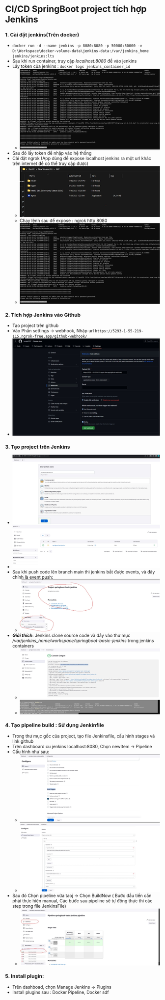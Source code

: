 # CI/CD SpringBoot project tích hợp Jenkins

### 1. Cài đặt jenkins(Trên docker)
- `docker run -d --name jenkins -p 8080:8080 -p 50000:50000 -v D:\Workspace\docker-volume-data\jenkins-data:/var/jenkins_home jenkins/jenkins:lts`
- Sau khi run container, truy cập _localhost:8080_ để vào jenkins
- Lấy token của jenkins : `docker logs jenkins_container_id`
    + ![1.jpg](guide_img/1.jpg)
- Sau đó lấy token để nhập vào  hệ thống
- Cài đặt ngrok (App dùng để expose localhost jenkins ra một url khác trên internet để có thể truy cập được)
    + ![9.jpg](guide_img/9.jpg)
    + Chạy lệnh sau để expose : ngrok http 8080
    + ![1.jpg](guide_img/1.jpg)
### 2. Tích hợp Jenkins vào Github
- Tạo project trên github
- Vào Phần settings -> webhook, Nhập url `https://5293-1-55-219-115.ngrok-free.app/github-webhook/`
- ![3.jpg](guide_img/3.jpg)
### 3. Tạo project trên Jenkins
- ![4.jpg](guide_img/4.jpg)
- ![6.jpg](guide_img/6.jpg)
- Sau khi push code lên branch main thì jenkins bắt được events, và đây chính là event push:
    + ![5.jpg](guide_img/5.jpg)
- **_Giải thích_**: Jenkins clone source code và đẩy vào thư mục _/var/jenkins_home/workspace/springboot-basic-jenkins_ trong jenkins containers
    + ![7.jpg](guide_img/7.jpg)
    +  ![8.jpg](guide_img/8.jpg)
### 4. Tạo pipeline build : Sử dụng Jenkinfile
- Trong thư mục gốc của project, tạo file Jenkinsfile, cấu hình stages và link github
- Trên dashboard cu jenkins localhost:8080, Chọn newItem -> Pipeline
- Cấu hình như sau:
  +  ![10.jpg](guide_img/10.jpg)
  + ![11.jpg](guide_img/11.jpg)
- Sau đó Chọn pipeline vừa taoj -> Chọn BuildNow ( Bước đầu tiền cần phải thực hiện manual, Các bước sau pipeline sẽ tự động thực thi các step trong file JenkinsFile)
  + ![13.jpg](guide_img/13.jpg)
### 5. Install plugin:
- Trên dashboad, chọn Manage Jenkins -> Plugins  
- Install plugins sau : Docker Pipeline, Docker
sdf